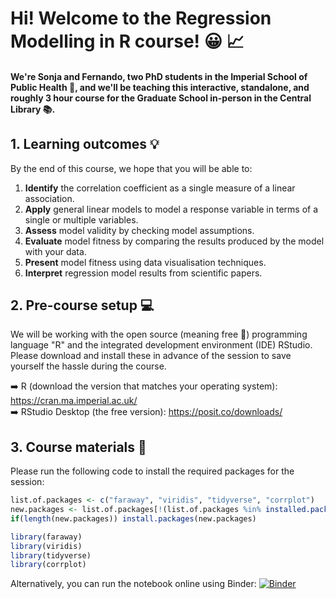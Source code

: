 # Hi! Welcome to the Regression Modelling in R course! :grinning: :chart_with_upwards_trend:

#### We're Sonja and Fernando, two PhD students in the Imperial School of Public Health :hospital:, and we'll be teaching this interactive, standalone, and roughly 3 hour course for the Graduate School in-person in the Central Library :books:.

## 1. Learning outcomes :bulb:
By the end of this course, we hope that you will be able to:
1. **Identify** the correlation coefficient as a single measure of a linear association.
2. **Apply** general linear models to model a response variable in terms of a single or multiple variables.
3. **Assess** model validity by checking model assumptions.
4. **Evaluate** model fitness by comparing the results produced by the model with your data.
5. **Present** model fitness using data visualisation techniques.
6. **Interpret** regression model results from scientific papers.

## 2. Pre-course setup :computer:
We will be working with the open source (meaning free :partying_face:) programming language "R" and the integrated development environment (IDE) RStudio. Please download and install these in advance of the session to save yourself the hassle during the course.

:arrow_right: R (download the version that matches your operating system): https://cran.ma.imperial.ac.uk/  
:arrow_right: RStudio Desktop (the free version): https://posit.co/downloads/

## 3. Course materials :book:
Please run the following code to install the required packages for the session:
```r
list.of.packages <- c("faraway", "viridis", "tidyverse", "corrplot")
new.packages <- list.of.packages[!(list.of.packages %in% installed.packages()[,"Package"])]
if(length(new.packages)) install.packages(new.packages)

library(faraway)
library(viridis)
library(tidyverse)
library(corrplot)
```
Alternatively, you can run the notebook online using Binder: [![Binder](https://mybinder.org/badge_logo.svg)](https://mybinder.org/v2/gh/ImperialCollegeLondon/RCDS-regression-modelling/HEAD?urlpath=rstudio)
